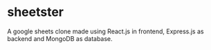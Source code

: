 # sheetster

A google sheets clone made using React.js in frontend, Express.js as backend and MongoDB as database.
